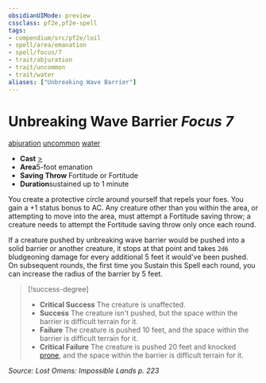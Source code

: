 ```yaml
---
obsidianUIMode: preview
cssclass: pf2e,pf2e-spell
tags:
- compendium/src/pf2e/loil
- spell/area/emanation
- spell/focus/7
- trait/abjuration
- trait/uncommon
- trait/water
aliases: ["Unbreaking Wave Barrier"]
---
```

# Unbreaking Wave Barrier *Focus 7*   
[abjuration](/rules/traits/abjuration.md)  [uncommon](/rules/traits/uncommon.md)  [water](/rules/traits/water.md)  

- **Cast** [>](/rules/core-rulebook/chapter-9-playing-the-game.md#Actions "Single Action") 
- **Area**5-foot emanation
- **Saving Throw** Fortitude or Fortitude
- **Duration**sustained up to 1 minute

You create a protective circle around yourself that repels your foes. You gain a +1 status bonus to AC. Any creature other than you within the area, or attempting to move into the area, must attempt a Fortitude saving throw; a creature needs to attempt the Fortitude saving throw only once each round.

If a creature pushed by unbreaking wave barrier would be pushed into a solid barrier or another creature, it stops at that point and takes `2d6` bludgeoning damage for every additional 5 feet it would've been pushed. On subsequent rounds, the first time you Sustain this Spell each round, you can increase the radius of the barrier by 5 feet.

> [!success-degree] 
> - **Critical Success** The creature is unaffected.
> - **Success** The creature isn't pushed, but the space within the barrier is difficult terrain for it.
> - **Failure** The creature is pushed 10 feet, and the space within the barrier is difficult terrain for it.
> - **Critical Failure** The creature is pushed 20 feet and knocked [prone](/rules/conditions.md#Prone), and the space within the barrier is difficult terrain for it.

*Source: Lost Omens: Impossible Lands p. 223*